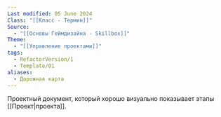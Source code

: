 ```yaml
---
Last modified: 05 June 2024
Class: "[[Класс - Термин]]"
Source:
  - "[[Основы Геймдизайна - Skillbox]]"
Theme:
  - "[[Управление проектами]]"
tags:
  - RefactorVersion/1
  - Template/01
aliases:
  - Дорожная карта
---
```

Проектный документ, который хорошо визуально показывает этапы [[Проект|проекта]].